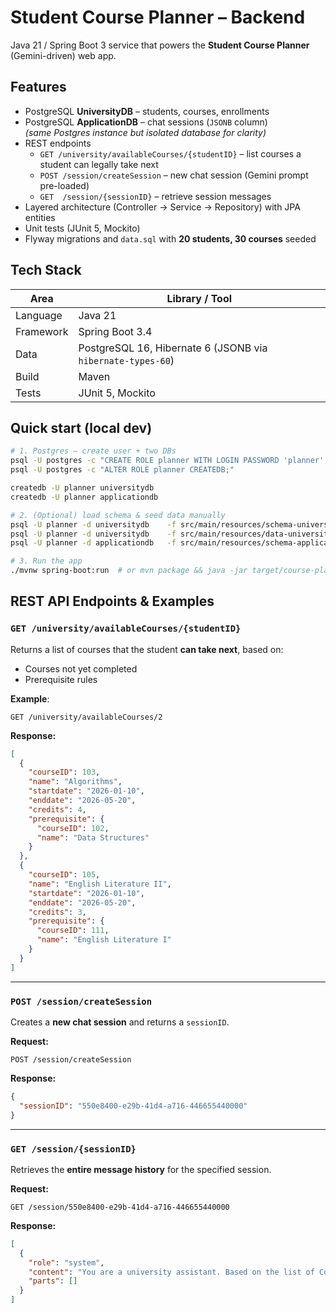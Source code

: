 # Student Course Planner – Backend

Java 21 / Spring Boot 3 service that powers the **Student Course Planner** (Gemini-driven) web app.

## Features
* PostgreSQL **UniversityDB** – students, courses, enrollments
* PostgreSQL **ApplicationDB** – chat sessions (`JSONB` column)  
  *(same Postgres instance but isolated database for clarity)*
* REST endpoints
    * `GET /university/availableCourses/{studentID}` – list courses a student can legally take next
    * `POST /session/createSession` – new chat session (Gemini prompt pre-loaded)
    * `GET  /session/{sessionID}` – retrieve session messages
* Layered architecture (Controller → Service → Repository) with JPA entities
* Unit tests (JUnit 5, Mockito)
* Flyway migrations and `data.sql` with **20 students, 30 courses** seeded

## Tech Stack
| Area      | Library / Tool |
|-----------|----------------|
| Language  | Java 21        |
| Framework | Spring Boot 3.4 |
| Data      | PostgreSQL 16, Hibernate 6 (JSONB via `hibernate-types-60`) |
| Build     | Maven          |
| Tests     | JUnit 5, Mockito |

## Quick start (local dev)

```bash
# 1. Postgres – create user + two DBs
psql -U postgres -c "CREATE ROLE planner WITH LOGIN PASSWORD 'planner';"
psql -U postgres -c "ALTER ROLE planner CREATEDB;"

createdb -U planner universitydb
createdb -U planner applicationdb

# 2. (Optional) load schema & seed data manually
psql -U planner -d universitydb    -f src/main/resources/schema-university.sql
psql -U planner -d universitydb    -f src/main/resources/data-university.sql
psql -U planner -d applicationdb   -f src/main/resources/schema-application.sql

# 3. Run the app
./mvnw spring-boot:run  # or mvn package && java -jar target/course-planner-0.0.1-SNAPSHOT.jar
```

## REST API Endpoints & Examples

### `GET /university/availableCourses/{studentID}`

Returns a list of courses that the student **can take next**, based on:
- Courses not yet completed
- Prerequisite rules

**Example**:
```http
GET /university/availableCourses/2
```

**Response:**
```json
[
  {
    "courseID": 103,
    "name": "Algorithms",
    "startdate": "2026-01-10",
    "enddate": "2026-05-20",
    "credits": 4,
    "prerequisite": {
      "courseID": 102,
      "name": "Data Structures"
    }
  },
  {
    "courseID": 105,
    "name": "English Literature II",
    "startdate": "2026-01-10",
    "enddate": "2026-05-20",
    "credits": 3,
    "prerequisite": {
      "courseID": 111,
      "name": "English Literature I"
    }
  }
]
```

---

### `POST /session/createSession`

Creates a **new chat session** and returns a `sessionID`.

**Request:**
```http
POST /session/createSession
```

**Response:**
```json
{
  "sessionID": "550e8400-e29b-41d4-a716-446655440000"
}
```

---

### `GET /session/{sessionID}`

Retrieves the **entire message history** for the specified session.

**Request:**
```http
GET /session/550e8400-e29b-41d4-a716-446655440000
```

**Response:**
```json
[
  {
    "role": "system",
    "content": "You are a university assistant. Based on the list of Courses and StudentProfile, generate an optimized SemesterPlan for the student.",
    "parts": []
  }
]
```
